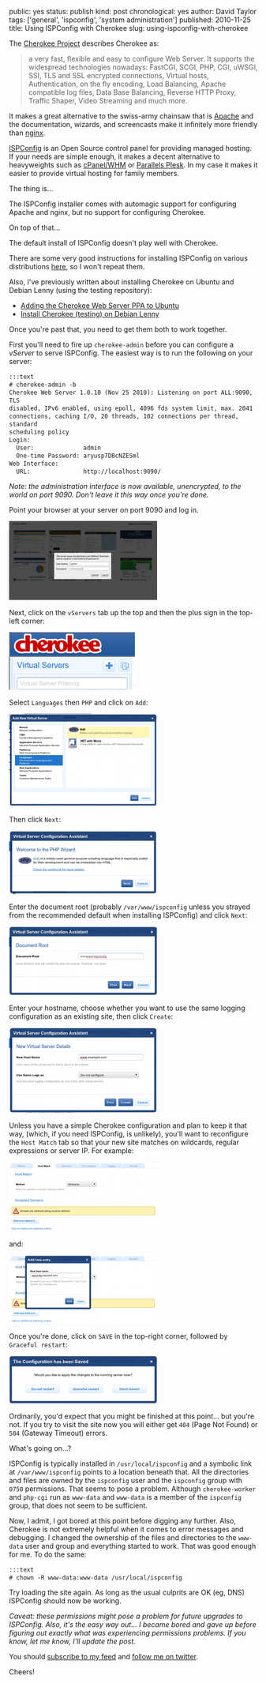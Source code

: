public: yes
status: publish
kind: post
chronological: yes
author: David Taylor
tags: ['general', 'ispconfig', 'system administration']
published: 2010-11-25
title: Using ISPConfig with Cherokee
slug: using-ispconfig-with-cherokee

The [Cherokee Project](http://www.cherokee-project.com/) describes Cherokee as:

> a very fast, flexible and easy to configure Web Server. It supports the widespread technologies nowadays: FastCGI, SCGI, PHP, CGI, uWSGI, SSI, TLS and SSL encrypted connections, Virtual hosts, Authentication, on the fly encoding, Load Balancing, Apache compatible log files, Data Base Balancing, Reverse HTTP Proxy, Traffic Shaper, Video Streaming and much more.

It makes a great alternative to the swiss-army chainsaw that is [Apache](http://www.apache.org) and the documentation, wizards, and screencasts make it infinitely more friendly than [nginx](http://nginx.net).

[ISPConfig](http://www.ispconfig.org/) is an Open Source control panel for providing managed hosting. If your needs are simple enough, it makes a decent alternative to heavyweights such as [cPanel/WHM](http://www.cpanel.net/) or [Parallels Plesk](http://www.parallels.com/plesk/). In my case it makes it easier to provide virtual hosting for family members.

The thing is...

The ISPConfig installer comes with automagic support for configuring Apache and nginx, but no support for configuring Cherokee.

On top of that...

The default install of ISPConfig doesn't play well with Cherokee.

There are some very good instructions for installing ISPConfig on various distributions [here](http://www.ispconfig.org/ispconfig-3/documentation/), so I won't repeat them.

Also, I've previously written about installing Cherokee on Ubuntu and Debian Lenny (using the testing repository):

  * [Adding the Cherokee Web Server PPA to Ubuntu](http://www.cloudartisan.com/2010/11/adding-the-cherokee-web-server-ppa-to-ubuntu/)
  * [Install Cherokee (testing) on Debian Lenny](http://www.cloudartisan.com/2010/10/install-cherokee-testing-on-debian-lenny/)
  
Once you're past that, you need to get them both to work together.

First you'll need to fire up `cherokee-admin` before you can configure a _vServer_ to serve ISPConfig. The easiest way is to run the following on your server:


    :::text
    # cherokee-admin -b
    Cherokee Web Server 1.0.10 (Nov 25 2010): Listening on port ALL:9090, TLS
    disabled, IPv6 enabled, using epoll, 4096 fds system limit, max. 2041
    connections, caching I/O, 20 threads, 102 connections per thread, standard
    scheduling policy  
    Login:
      User:              admin
      One-time Password: aryusp7DBcNZESml  
    Web Interface:
      URL:               http://localhost:9090/

  
_Note: the administration interface is now available, unencrypted, to the world on port 9090. Don't leave it this way once you're done._

Point your browser at your server on port 9090 and log in.

[![Cherokee Admin Login](/assets/images/2010/11/Cherokee-Admin-Login-300x160.png)](/assets/images/2010/11/Cherokee-Admin-Login.png)

Next, click on the `vServers` tab up the top and then the plus sign in the top-left corner:

[![Add vServer](/assets/images/2010/11/Add-vServer.png)](/assets/images/2010/11/Add-vServer.png)

Select `Languages` then `PHP` and click on `Add`:

[![Select Language PHP](/assets/images/2010/11/Select-Language-PHP-300x189.png)](/assets/images/2010/11/Select-Language-PHP.png)

Then click `Next`:

[![Welcome to the PHP Wizard](/assets/images/2010/11/Welcome-to-the-PHP-Wizard-300x129.png)](/assets/images/2010/11/Welcome-to-the-PHP-Wizard.png)

Enter the document root (probably `/var/www/ispconfig` unless you strayed from the recommended default when installing ISPConfig) and click `Next`:

[![Document Root](/assets/images/2010/11/Document-Root-300x140.png)](/assets/images/2010/11/Document-Root.png)

Enter your hostname, choose whether you want to use the same logging configuration as an existing site, then click `Create`:

[![Create New Virtual Server](/assets/images/2010/11/Create-New-Virtual-Server-300x173.png)](/assets/images/2010/11/Create-New-Virtual-Server.png)

Unless you have a simple Cherokee configuration and plan to keep it that way, (which, if you need ISPConfig, is unlikely), you'll want to reconfigure the `Host Match` tab so that your new site matches on wildcards, regular expressions or server IP. For example:

[![Host Match Wildcards](/assets/images/2010/11/Host-Match-Wildcards-300x141.png)](/assets/images/2010/11/Host-Match-Wildcards.png)

and:

[![Add New Wildcard](/assets/images/2010/11/Add-New-Wildcard-300x139.png)](/assets/images/2010/11/Add-New-Wildcard.png)

Once you're done, click on `SAVE` in the top-right corner, followed by `Graceful restart`:

[![Save Configuration Graceful Restart](/assets/images/2010/11/Save-Configuration-Graceful-Restart-300x97.png)](/assets/images/2010/11/Save-Configuration-Graceful-Restart.png)

Ordinarily, you'd expect that you might be finished at this point... but you're not. If you try to visit the site now you will either get `404` (Page Not Found) or `504` (Gateway Timeout) errors.

What's going on...?

ISPConfig is typically installed in `/usr/local/ispconfig` and a symbolic link at `/var/www/ispconfig` points to a location beneath that. All the directories and files are owned by the `ispconfig` user and the `ispconfig` group with `0750` permissions. That seems to pose a problem. Although `cherokee-worker` and `php-cgi` run as `www-data` and `www-data` is a member of the `ispconfig` group, that does not seem to be sufficient.

Now, I admit, I got bored at this point before digging any further. Also, Cherokee is not extremely helpful when it comes to error messages and debugging. I changed the ownership of the files and directories to the `www- data` user and group and everything started to work. That was good enough for me. To do the same:


    :::text
    # chown -R www-data:www-data /usr/local/ispconfig


Try loading the site again. As long as the usual culprits are OK (eg, DNS) ISPConfig should now be working.

_Caveat: these permissions might pose a problem for future upgrades to ISPConfig. Also, it's the easy way out... I became bored and gave up before figuring out exactly what was experiencing permissions problems. If you know, let me know, I'll update the post._

You should [subscribe to my feed](http://www.cloudartisan.com/feed/) and [follow me on twitter](http://twitter.com/davidltaylor).

Cheers!
